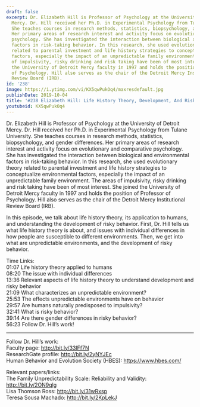 ```yaml
---
draft: false
excerpt: Dr. Elizabeth Hill is Professor of Psychology at the University of Detroit
  Mercy. Dr. Hill received her Ph.D. in Experimental Psychology from Tulane University.
  She teaches courses in research methods, statistics, biopsychology, and gender differences.
  Her primary areas of research interest and activity focus on evolutionary and comparative
  psychology. She has investigated the interaction between biological and environmental
  factors in risk-taking behavior. In this research, she used evolutionary theory
  related to parental investment and life history strategies to conceptualize environmental
  factors, especially the impact of an unpredictable family environment. The areas
  of impulsivity, risky drinking and risk taking have been of most interest. She joined
  the University of Detroit Mercy faculty in 1997 and holds the position of Professor
  of Psychology. Hill also serves as the chair of the Detroit Mercy Institutional
  Review Board (IRB).
id: '238'
image: https://i.ytimg.com/vi/KX5qwPukOq4/maxresdefault.jpg
publishDate: 2019-10-04
title: '#238 Elizabeth Hill: Life History Theory, Development, And Risky Behavior'
youtubeid: KX5qwPukOq4
---
```

<div class="timelinks">

Dr. Elizabeth Hill is Professor of Psychology at the University of Detroit Mercy. Dr. Hill received her Ph.D. in Experimental Psychology from Tulane University. She teaches courses in research methods, statistics, biopsychology, and gender differences. Her primary areas of research interest and activity focus on evolutionary and comparative psychology. She has investigated the interaction between biological and environmental factors in risk-taking behavior. In this research, she used evolutionary theory related to parental investment and life history strategies to conceptualize environmental factors, especially the impact of an unpredictable family environment. The areas of impulsivity, risky drinking and risk taking have been of most interest. She joined the University of Detroit Mercy faculty in 1997 and holds the position of Professor of Psychology. Hill also serves as the chair of the Detroit Mercy Institutional Review Board (IRB).

In this episode, we talk about life history theory, its application to humans, and understanding the development of risky behavior. First, Dr. Hill tells us what life history theory is about, and issues with individual differences in how people are susceptible to different environments. Then, we get into what are unpredictable environments, and the development of risky behavior.

Time Links:  
<time>01:07</time> Life history theory applied to humans  
<time>08:20</time> The issue with individual differences  
<time>13:36</time> Relevant aspects of life history theory to understand development and risky behavior  
<time>21:09</time> What characterizes an unpredictable environment?  
<time>25:53</time> The effects unpredictable environments have on behavior  
<time>29:57</time> Are humans naturally predisposed to impulsivity?  
<time>32:41</time> What is risky behavior?  
<time>39:14</time> Are there gender differences in risky behavior?  
<time>56:23</time> Follow Dr. Hill’s work!

---

Follow Dr. Hill’s work:  
Faculty page: http://bit.ly/33lFf7N  
ResearchGate profile: http://bit.ly/2yNYJEc  
Human Behavior and Evolution Society (HBES): https://www.hbes.com/

Relevant papers/links:  
The Family Unpredictability Scale: Reliability and Validity: http://bit.ly/2ON9qlg  
Lisa Thomson Ross: http://bit.ly/31wRxsp  
Teresa Sousa Machado: http://bit.ly/2KpLekJ
</div>

